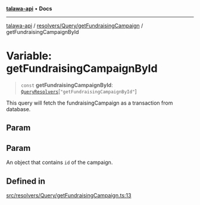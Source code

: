 [**talawa-api**](../../../../README.md) • **Docs**

***

[talawa-api](../../../../modules.md) / [resolvers/Query/getFundraisingCampaign](../README.md) / getFundraisingCampaignById

# Variable: getFundraisingCampaignById

> `const` **getFundraisingCampaignById**: [`QueryResolvers`](../../../../types/generatedGraphQLTypes/type-aliases/QueryResolvers.md)\[`"getFundraisingCampaignById"`\]

This query will fetch the fundraisingCampaign as a transaction from database.

## Param

## Param

An object that contains `id` of the campaign.

## Defined in

[src/resolvers/Query/getFundraisingCampaign.ts:13](https://github.com/PalisadoesFoundation/talawa-api/blob/6712e9940a5702665afc506fa9f6e9d7e1dc7991/src/resolvers/Query/getFundraisingCampaign.ts#L13)
